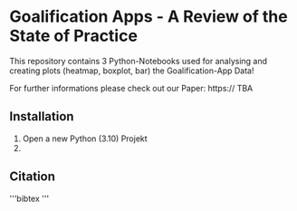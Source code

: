 # Goalification Apps - A Review of the State of Practice
This repository contains 3 Python-Notebooks used for analysing and creating plots (heatmap, boxplot, bar) the Goalification-App Data!

For further informations please check out our Paper:
https:// TBA

## Installation

1. Open a new Python (3.10) Projekt
2. 



## Citation
'''bibtex
<Zitation>
'''


